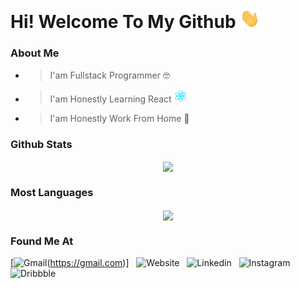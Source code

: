 <h1><span>Hi! Welcome To My Github <img width="32" src='/assets/gif/wave.gif?raw=true'></span></h1>

### About Me

- > I'am Fullstack Programmer 🤓
- > I'am Honestly Learning React <img width="20" src='/assets/gif/react.gif?raw=true'>
- > I'am Honestly Work From Home 🏡

### Github Stats

<p align="center">
    <img align="center" src='https://github-readme-stats.vercel.app/api?username=iqbaltahir1717&theme=github_dark&show_icons=true&count_private=true'>
</p>

### Most Languages

<p align="center">
    <img align="center" src='https://github-readme-stats.vercel.app/api/top-langs/?username=iqbaltahir1717&layout=compact&theme=github_dark'>
</p>

### Found Me At

[![Gmail](https://img.shields.io/badge/Gmail-D14836?style=for-the-badge&logo=gmail&logoColor=white)(https://gmail.com)] &nbsp;
![Website](https://img.shields.io/badge/website-000000?style=for-the-badge&logo=About.me&logoColor=white) &nbsp;
![Linkedin](https://img.shields.io/badge/LinkedIn-0077B5?style=for-the-badge&logo=linkedin&logoColor=white) &nbsp;
![Instagram](https://img.shields.io/badge/Instagram-E4405F?style=for-the-badge&logo=instagram&logoColor=white) &nbsp;
![Dribbble](https://img.shields.io/badge/Dribbble-EA4C89?style=for-the-badge&logo=dribbble&logoColor=white) &nbsp;
